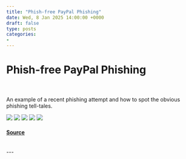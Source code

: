 ```yaml
---
title: "Phish-free PayPal Phishing"
date: Wed, 8 Jan 2025 14:00:00 +0000
draft: false
type: posts
categories: 
- 
---
```

# Phish-free PayPal Phishing

<br/>

<br/>
An example of a recent phishing attempt and how to spot the obvious phishing tell-tales.

[![](https://assets.feedblitz.com/i/fblike20.png)](https://feeds.fortinet.com/_/28/910638929/fortinet/blog/threat-research "Like on Facebook") [![](https://assets.feedblitz.com/i/pinterest20.png)](https://feeds.fortinet.com/_/29/910638929/fortinet/blog/threat-research, "Pin it!") [![](https://assets.feedblitz.com/i/x.png)](https://feeds.fortinet.com/_/24/910638929/fortinet/blog/threat-research "Post to X.com") [![](https://assets.feedblitz.com/i/email20.png)](https://feeds.fortinet.com/_/19/910638929/fortinet/blog/threat-research "Subscribe by email") [![](https://assets.feedblitz.com/i/rss20.png)](https://feeds.fortinet.com/_/20/910638929/fortinet/blog/threat-research "Subscribe by RSS")

#### [Source](https://feeds.fortinet.com/~/910638929/0/fortinet/blog/threat-research~Phishfree-PayPal-Phishing)

<br/>
---
